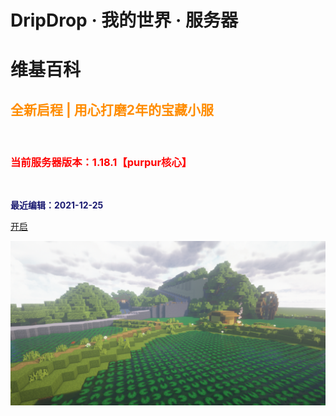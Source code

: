 
# DripDrop · 我的世界 · 服务器

# **维基百科**

## <font color=#ff8c00>全新启程 | 用心打磨2年的宝藏小服</font>

<br/>

<h3><font color=red>当前服务器版本：1.18.1【purpur核心】</font></h3>

<br/>

**<font color=#191970>最近编辑：2021-12-25</font>**



[开启](README)

![](pics/cover.png)

